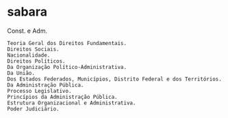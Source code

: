 # sabara
  Const. e Adm.

	Teoria Geral dos Direitos Fundamentais. 
	Direitos Sociais. 
	Nacionalidade. 
	Direitos Políticos. 
	Da Organização Político-Administrativa. 
	Da União. 
	Dos Estados Federados, Municípios, Distrito Federal e dos Territórios. 
	Da Administração Pública. 
	Processo Legislativo. 
	Princípios da Administração Pública. 
	Estrutura Organizacional e Administrativa. 
	Poder Judiciário.
